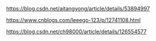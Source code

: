 https://blog.csdn.net/aitangyong/article/details/53894997



https://www.cnblogs.com/leeego-123/p/12741108.html

https://blog.csdn.net/ch98000/article/details/126554577